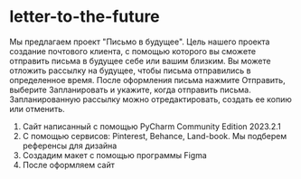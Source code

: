 # letter-to-the-future
Мы предлагаем проект "Письмо в будущее". Цель нашего проекта создание почтового клиента, с помощью которого вы сможете отправить письма в будущее себе или вашим близким. Вы можете отложить рассылку на будущее, чтобы письма отправились в определенное время. После оформления письма нажмите Отправить, выберите Запланировать и укажите, когда отправить письма. Запланированную рассылку можно отредактировать, создать ее копию или отменить.
  1. Сайт написанный с помощью PyCharm Community Edition 2023.2.1
  2. С помощью сервисов: Pinterest, Behance, Land-book. Мы подберем референсы для дизайна
  3. Создадим макет с помощью программы Figma
  4. После оформляем сайт   
